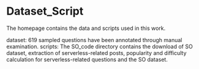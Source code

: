 # Dataset_Script

The homepage contains the data and scripts used in this work.

dataset: 619 sampled questions have been annotated through manual examination.
scripts: The SO_code directory contains the download of SO dataset, extraction of serverless-related posts, popularity and difficulty calculation for serverless-related questions and the SO dataset.
